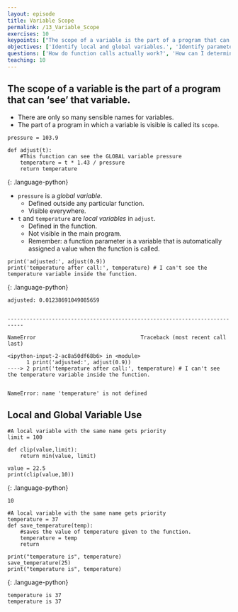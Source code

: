 ```yaml
---
layout: episode
title: Variable Scope
permalink: /13_Variable_Scope
exercises: 10
keypoints: ["The scope of a variable is the part of a program that can 'see' that variable."]
objectives: ['Identify local and global variables.', 'Identify parameters as local variables.', 'Read a traceback and determine the file, function, and line number on which the error occurred, the type of error, and the error message.']
questions: ['How do function calls actually work?', 'How can I determine where errors occurred?']
teaching: 10
---
```


## The scope of a variable is the part of a program that can ‘see’ that variable.
* There are only so many sensible names for variables.
* The part of a program in which a variable is visible is called its `scope`.


~~~
pressure = 103.9

def adjust(t):
    #This function can see the GLOBAL variable pressure
    temperature = t * 1.43 / pressure 
    return temperature
~~~
{: .language-python}


*   `pressure` is a *global variable*.
    *   Defined outside any particular function.
    *   Visible everywhere.
*   `t` and `temperature` are *local variables* in `adjust`.
    *   Defined in the function.
    *   Not visible in the main program.
    *   Remember: a function parameter is a variable
        that is automatically assigned a value when the function is called.


~~~
print('adjusted:', adjust(0.9))
print('temperature after call:', temperature) # I can't see the temperature variable inside the function.
~~~
{: .language-python}

    adjusted: 0.01238691049085659


    ---------------------------------------------------------------------------

    NameError                                 Traceback (most recent call last)

    <ipython-input-2-ac8a50df68b6> in <module>
          1 print('adjusted:', adjust(0.9))
    ----> 2 print('temperature after call:', temperature) # I can't see the temperature variable inside the function.
    

    NameError: name 'temperature' is not defined


## Local and Global Variable Use


~~~
#A local variable with the same name gets priority
limit = 100

def clip(value,limit):
    return min(value, limit)

value = 22.5
print(clip(value,10))
~~~
{: .language-python}

    10


~~~
#A local variable with the same name gets priority
temperature = 37
def save_temperature(temp):
    #saves the value of temperature given to the function.
    temperature = temp
    return

print("temperature is", temperature)
save_temperature(25)
print("temperature is", temperature)
~~~
{: .language-python}

    temperature is 37
    temperature is 37
